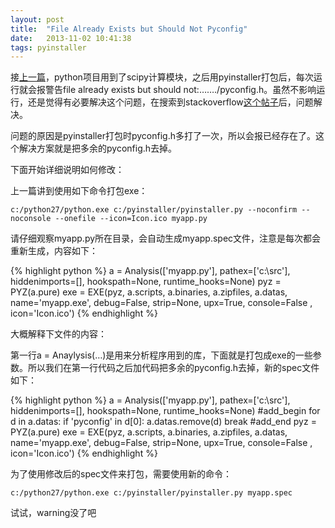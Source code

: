 ```yaml
---
layout: post
title:  "File Already Exists but Should Not Pyconfig"
date:   2013-11-02 10:41:38
tags: pyinstaller
---
```

接[上一篇](http://ldehai.com/blog/2013/09/22/pyinstaller-matplotlib/)，python项目用到了scipy计算模块，之后用pyinstaller打包后，每次运行就会报警告file already exists but should not:&hellip;&hellip;./pyconfig.h。虽然不影响运行，还是觉得有必要解决这个问题，在搜索到stackoverflow[这个帖子](http://stackoverflow.com/questions/19055089/pyinstaller-onefile-warning-pyconfig-h-when-importing-scipy-or-scipy-signal)后，问题解决。
<!--more-->
问题的原因是pyinstaller打包时pyconfig.h多打了一次，所以会报已经存在了。这个解决方案就是把多余的pyconfig.h去掉。

下面开始详细说明如何修改：

上一篇讲到使用如下命令打包exe：

    c:/python27/python.exe c:/pyinstaller/pyinstaller.py --noconfirm --noconsole --onefile --icon=Icon.ico myapp.py

请仔细观察myapp.py所在目录，会自动生成myapp.spec文件，注意是每次都会重新生成，内容如下：

{% highlight python %}
a = Analysis(['myapp.py'],
         pathex=['c:\\src'],
         hiddenimports=[],
         hookspath=None,
         runtime_hooks=None)
pyz = PYZ(a.pure)
exe = EXE(pyz,
      a.scripts,
      a.binaries,
      a.zipfiles,
      a.datas,
      name='myapp.exe',
      debug=False,
      strip=None,
      upx=True,
      console=False , icon='Icon.ico')
{% endhighlight %}

大概解释下文件的内容：

第一行a = Anaylysis(&hellip;)是用来分析程序用到的库，下面就是打包成exe的一些参数。所以我们在第一行代码之后加代码把多余的pyconfig.h去掉，新的spec文件如下：

{% highlight python %}
a = Analysis(['myapp.py'],
         pathex=['c:\\src'],
         hiddenimports=[],
         hookspath=None,
         runtime_hooks=None)
#add_begin
for d in a.datas:
    if 'pyconfig' in d[0]:
        a.datas.remove(d)
        break
#add_end
pyz = PYZ(a.pure)
exe = EXE(pyz,
      a.scripts,
      a.binaries,
      a.zipfiles,
      a.datas,
      name='myapp.exe',
      debug=False,
      strip=None,
      upx=True,
      console=False , icon='Icon.ico')
{% endhighlight %}

为了使用修改后的spec文件来打包，需要使用新的命令：

    c:/python27/python.exe c:/pyinstaller/pyinstaller.py myapp.spec

试试，warning没了吧
